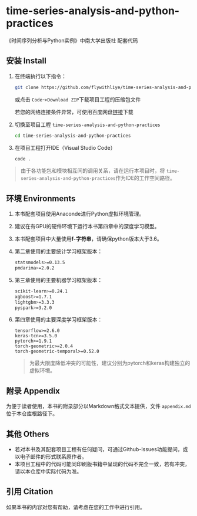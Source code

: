 # time-series-analysis-and-python-practices

《时间序列分析与Python实例》中南大学出版社 配套代码

## 安装 Install

1. 在终端执行以下指令：

   ```bash
   git clone https://github.com/flywithliye/time-series-analysis-and-python-practices.git
   ```

   或点击 `Code`-`>Download ZIP`下载项目工程的压缩包文件

   若您的网络连接条件异常，可使用百度网盘[链接](https://pan.baidu.com/s/1OeBNIHFi3GmdPWZkn62cDQ?pwd=1vyk)下载
2. 切换至项目工程 `time-series-analysis-and-python-practices`

   ```bash
   cd time-series-analysis-and-python-practices
   ```
3. 在项目工程打开IDE（Visual Studio Code）

   ```bash
   code .
   ```

> 由于各功能包和模块相互间的调用关系，请在运行本项目时，将 `time-series-analysis-and-python-practices`作为IDE的工作空间路径。

## 环境 Environments

1. 本书配套项目使用Anaconde进行Python虚拟环境管理。
2. 建议在有GPU的硬件环境下运行本书第四章中的深度学习模型。
3. 本书配套项目中大量使用**f-字符串**，请确保python版本大于3.6。
4. 第二章使用的主要统计学习框架版本：

   ```bash
   statsmodels>=0.13.5
   pmdarima>=2.0.2
   ```
5. 第三章使用的主要机器学习框架版本：

   ```bash
   scikit-learn>=0.24.1
   xgboost>=1.7.1
   lightgbm>=3.3.3
   pyspark>=3.2.0
   ```
6. 第四章使用的主要深度学习框架版本：

   ```
   tensorflow>=2.6.0
   keras-tcn>=3.5.0
   pytorch>=1.9.1
   torch-geometric>=2.0.4
   torch-geometric-temporal>=0.52.0
   ```

   > 为最大限度降低冲突的可能性，建议分别为pytorch和keras构建独立的虚拟环境。
   >

## 附录 Appendix

为便于读者使用，本书的附录部分以Markdown格式文本提供，文件 `appendix.md`位于本仓库根路径下。

## 其他 Others

- 若对本书及其配套项目工程有任何疑问，可通过Github-Issues功能提问，或以电子邮件的形式联系原作者。
- 本项目工程中的代码可能同印刷版书籍中呈现的代码不完全一致，若有冲突，请以本仓库中实际代码为准。

## 引用 Citation

如果本书的内容对您有帮助，请考虑在您的工作中进行引用。
